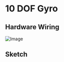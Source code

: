 # 10 DOF Gyro

## Hardware Wiring
![Image](../../Examples/geek-workshop/essence/02_10DOFGyro.jpg)

## Sketch
```
```